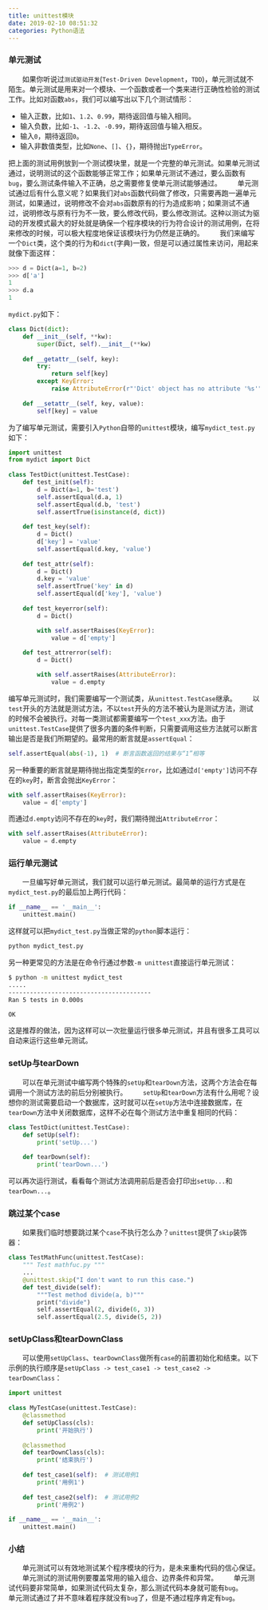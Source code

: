 ```yaml
---
title: unittest模块
date: 2019-02-10 08:51:32
categories: Python语法
---
```

### 单元测试

&emsp;&emsp;如果你听说过`测试驱动开发`(`Test-Driven Development`，`TDD`)，单元测试就不陌生。单元测试是用来对一个模块、一个函数或者一个类来进行正确性检验的测试工作。比如对函数`abs`，我们可以编写出以下几个测试情形：

- 输入正数，比如`1`、`1.2`、`0.99`，期待返回值与输入相同。
- 输入负数，比如`-1`、`-1.2`、`-0.99`，期待返回值与输入相反。
- 输入`0`，期待返回`0`。
- 输入非数值类型，比如`None`、`[]`、`{}`，期待抛出`TypeError`。

把上面的测试用例放到一个测试模块里，就是一个完整的单元测试。如果单元测试通过，说明测试的这个函数能够正常工作；如果单元测试不通过，要么函数有`bug`，要么测试条件输入不正确，总之需要修复使单元测试能够通过。
&emsp;&emsp;单元测试通过后有什么意义呢？如果我们对`abs`函数代码做了修改，只需要再跑一遍单元测试，如果通过，说明修改不会对`abs`函数原有的行为造成影响；如果测试不通过，说明修改与原有行为不一致，要么修改代码，要么修改测试。这种以测试为驱动的开发模式最大的好处就是确保一个程序模块的行为符合设计的测试用例，在将来修改的时候，可以极大程度地保证该模块行为仍然是正确的。
&emsp;&emsp;我们来编写一个`Dict`类，这个类的行为和`dict`(字典)一致，但是可以通过属性来访问，用起来就像下面这样：

``` python
>>> d = Dict(a=1, b=2)
>>> d['a']
1
>>> d.a
1
```

`mydict.py`如下：

``` python
class Dict(dict):
    def __init__(self, **kw):
        super(Dict, self).__init__(**kw)
​
    def __getattr__(self, key):
        try:
            return self[key]
        except KeyError:
            raise AttributeError(r"'Dict' object has no attribute '%s'" % key)
​
    def __setattr__(self, key, value):
        self[key] = value
```

为了编写单元测试，需要引入`Python`自带的`unittest`模块，编写`mydict_test.py`如下：

``` python
import unittest
from mydict import Dict
​
class TestDict(unittest.TestCase):
    def test_init(self):
        d = Dict(a=1, b='test')
        self.assertEqual(d.a, 1)
        self.assertEqual(d.b, 'test')
        self.assertTrue(isinstance(d, dict))
​
    def test_key(self):
        d = Dict()
        d['key'] = 'value'
        self.assertEqual(d.key, 'value')
​
    def test_attr(self):
        d = Dict()
        d.key = 'value'
        self.assertTrue('key' in d)
        self.assertEqual(d['key'], 'value')
​
    def test_keyerror(self):
        d = Dict()

        with self.assertRaises(KeyError):
            value = d['empty']
​
    def test_attrerror(self):
        d = Dict()

        with self.assertRaises(AttributeError):
            value = d.empty
```

编写单元测试时，我们需要编写一个测试类，从`unittest.TestCase`继承。
&emsp;&emsp;以`test`开头的方法就是测试方法，不以`test`开头的方法不被认为是测试方法，测试的时候不会被执行。对每一类测试都需要编写一个`test_xxx`方法。由于`unittest.TestCase`提供了很多内置的条件判断，只需要调用这些方法就可以断言输出是否是我们所期望的。最常用的断言就是`assertEqual`：

``` python
self.assertEqual(abs(-1), 1)  # 断言函数返回的结果与“1”相等
```

另一种重要的断言就是期待抛出指定类型的`Error`，比如通过`d['empty']`访问不存在的`key`时，断言会抛出`KeyError`：

``` python
with self.assertRaises(KeyError):
    value = d['empty']
```

而通过`d.empty`访问不存在的`key`时，我们期待抛出`AttributeError`：

``` python
with self.assertRaises(AttributeError):
    value = d.empty
```

### 运行单元测试

&emsp;&emsp;一旦编写好单元测试，我们就可以运行单元测试。最简单的运行方式是在`mydict_test.py`的最后加上两行代码：

``` python
if __name__ == '__main__':
    unittest.main()
```

这样就可以把`mydict_test.py`当做正常的`python`脚本运行：

``` bash
python mydict_test.py
```

另一种更常见的方法是在命令行通过参数`-m unittest`直接运行单元测试：

``` bash
$ python -m unittest mydict_test
.....
----------------------------------------
Ran 5 tests in 0.000s

OK
```

这是推荐的做法，因为这样可以一次批量运行很多单元测试，并且有很多工具可以自动来运行这些单元测试。

### setUp与tearDown

&emsp;&emsp;可以在单元测试中编写两个特殊的`setUp`和`tearDown`方法，这两个方法会在每调用一个测试方法的前后分别被执行。
&emsp;&emsp;`setUp`和`tearDown`方法有什么用呢？设想你的测试需要启动一个数据库，这时就可以在`setUp`方法中连接数据库，在`tearDown`方法中关闭数据库，这样不必在每个测试方法中重复相同的代码：

``` python
class TestDict(unittest.TestCase):
    def setUp(self):
        print('setUp...')
​
    def tearDown(self):
        print('tearDown...')
```

可以再次运行测试，看看每个测试方法调用前后是否会打印出`setUp...`和`tearDown...`。

### 跳过某个case

&emsp;&emsp;如果我们临时想要跳过某个`case`不执行怎么办？`unittest`提供了`skip`装饰器：

``` python
class TestMathFunc(unittest.TestCase):
    """ Test mathfuc.py """
    ...
    @unittest.skip("I don't want to run this case.")
    def test_divide(self):
        """Test method divide(a, b)"""
        print("divide")
        self.assertEqual(2, divide(6, 3))
        self.assertEqual(2.5, divide(5, 2))
```

### setUpClass和tearDownClass

&emsp;&emsp;可以使用`setUpClass`、`tearDownClass`做所有`case`的前置初始化和结束。以下示例的执行顺序是`setUpClass -> test_case1 -> test_case2 -> tearDownClass`：

``` python
import unittest
​
class MyTestCase(unittest.TestCase):
    @classmethod
    def setUpClass(cls):
        print('开始执行')
​
    @classmethod
    def tearDownClass(cls):
        print('结束执行')
​
    def test_case1(self):  # 测试用例1
        print('用例1')
​
    def test_case2(self):  # 测试用例2
        print('用例2')
​
if __name__ == '__main__':
    unittest.main()
```

### 小结

&emsp;&emsp;单元测试可以有效地测试某个程序模块的行为，是未来重构代码的信心保证。
&emsp;&emsp;单元测试的测试用例要覆盖常用的输入组合、边界条件和异常。
&emsp;&emsp;单元测试代码要非常简单，如果测试代码太复杂，那么测试代码本身就可能有`bug`。
&emsp;&emsp;单元测试通过了并不意味着程序就没有`bug`了，但是不通过程序肯定有`bug`。